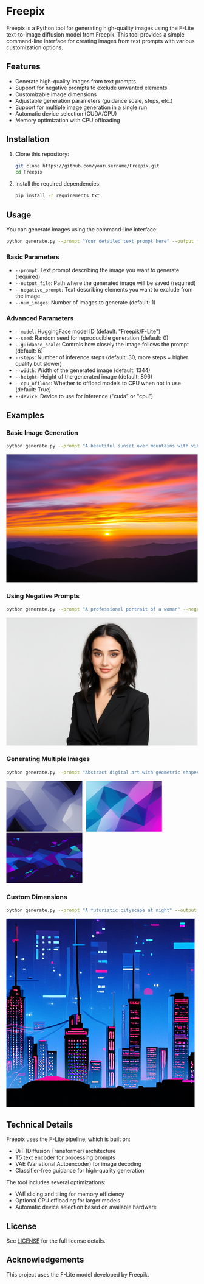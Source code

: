 


          
# Freepix

Freepix is a Python tool for generating high-quality images using the F-Lite text-to-image diffusion model from Freepik. This tool provides a simple command-line interface for creating images from text prompts with various customization options.

## Features

- Generate high-quality images from text prompts
- Support for negative prompts to exclude unwanted elements
- Customizable image dimensions
- Adjustable generation parameters (guidance scale, steps, etc.)
- Support for multiple image generation in a single run
- Automatic device selection (CUDA/CPU)
- Memory optimization with CPU offloading

## Installation

1. Clone this repository:
   ```bash
   git clone https://github.com/yourusername/Freepix.git
   cd Freepix
   ```

2. Install the required dependencies:
   ```bash
   pip install -r requirements.txt
   ```

## Usage

You can generate images using the command-line interface:

```bash
python generate.py --prompt "Your detailed text prompt here" --output_file output.png
```

### Basic Parameters

- `--prompt`: Text prompt describing the image you want to generate (required)
- `--output_file`: Path where the generated image will be saved (required)
- `--negative_prompt`: Text describing elements you want to exclude from the image
- `--num_images`: Number of images to generate (default: 1)

### Advanced Parameters

- `--model`: HuggingFace model ID (default: "Freepik/F-Lite")
- `--seed`: Random seed for reproducible generation (default: 0)
- `--guidance_scale`: Controls how closely the image follows the prompt (default: 6)
- `--steps`: Number of inference steps (default: 30, more steps = higher quality but slower)
- `--width`: Width of the generated image (default: 1344)
- `--height`: Height of the generated image (default: 896)
- `--cpu_offload`: Whether to offload models to CPU when not in use (default: True)
- `--device`: Device to use for inference ("cuda" or "cpu")

## Examples

### Basic Image Generation

```bash
python generate.py --prompt "A beautiful sunset over mountains with vibrant colors" --output_file sunset.png
```
![Sunset example](sunset.png)

### Using Negative Prompts

```bash
python generate.py --prompt "A professional portrait of a woman" --negative_prompt "blurry, low quality, distorted" --output_file portrait.png
```
![Portrait example](portrait.png)

### Generating Multiple Images

```bash
python generate.py --prompt "Abstract digital art with geometric shapes" --output_file abstract.png --num_images 3
```
<img src="abstract.png" alt="Abstract 1" width="200" style="margin-right:10px"/><img src="abstract-1.png" alt="Abstract 2" width="200" style="margin-right:10px"/><img src="abstract-2.png" alt="Abstract 3" width="200"/>

### Custom Dimensions

```bash
python generate.py --prompt "A futuristic cityscape at night" --output_file cityscape.png --width 500 --height 500
```
![Cityscape example](cityscape.png)

## Technical Details

Freepix uses the F-Lite pipeline, which is built on:

- DiT (Diffusion Transformer) architecture
- T5 text encoder for processing prompts
- VAE (Variational Autoencoder) for image decoding
- Classifier-free guidance for high-quality generation

The tool includes several optimizations:
- VAE slicing and tiling for memory efficiency
- Optional CPU offloading for larger models
- Automatic device selection based on available hardware

## License

See [LICENSE](LICENSE) for the full license details.

## Acknowledgements

This project uses the F-Lite model developed by Freepik.